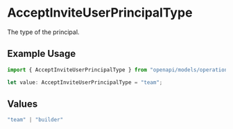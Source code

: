 # AcceptInviteUserPrincipalType

The type of the principal.

## Example Usage

```typescript
import { AcceptInviteUserPrincipalType } from "openapi/models/operations";

let value: AcceptInviteUserPrincipalType = "team";
```

## Values

```typescript
"team" | "builder"
```
